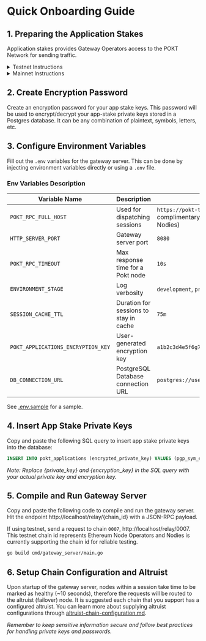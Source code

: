 # Quick Onboarding Guide

## 1. Preparing the Application Stakes
Application stakes provides Gateway Operators access to the POKT Network for sending traffic.
<details>
<summary>Testnet Instructions</summary>
<ol>
    <li>Generate 5 accounts (wallets) through the <a href="https://wallet.testnet.pokt.network">testnet wallet URL</a></li>
    <li>Distribute POKT to all the wallets generated through the <a href="https://faucet.pokt.network/">testnet faucet</a></li>
    <li>Stake each account into the network as an application stake with the chain id `0007` (a test chain that represents ETH Network). 
    <li>You can use the <a href="https://github.com/baaspoolsllc/pokt-stake-apps-script">application stake script</a> to simplify the process if you don't have access to the Pocket Core Executable or not familiar with the CLI commands.</li>
</ol>
<hr>
Staking application stakes too complicated for you? No worries, we prestaked some shared applications stakes into POKT Testnet to help you get onboarded quicker. 

**Please do not submit stake transactions to avoid disruption for other gateway operator testers as the applications are already staked on your behalf in the correct chain**. All applications are staked into chain 0007 with 10M POKT.

Testnet Application Private Keys:
<ul>
<li>1d06f04dcf5199a7f93f625d4fa507c2e0aca2f94fa3ebc2022c5e589406a9133d7ec4fef2ef676b340ce1df6ec5d0264ce1f40fae7fe9e07c415fa06fc1ffd6</li>
<li>2d0f9aab4396662db2a27d3388a1602e8081a49cb159471fdf4ef8aad4f9d120a1183ac69c10bf7f5df942b687b50a206fb1c54c66687c04c7710daed5f1e7a3</li>
<li>1e33f2948223e6655d4e10f462ad48203e18e81865098f4c15153ba4027f2fa4822fbcb6a0f485b9c61d1e84e976cb75214edc3e388b733e3ca4d5b80671cb4f</li>
<li>0bcdf221fb73f54a4acf4e61008a80c62ad155500846d99fd9cd190b46a9cf22157e1212fad906ac98bbf5a6b6ae50910ebd83e3fe789d3e4bd7f711abcd4ed1</li>
<li>20bf258e9e9632a9c627bfd328be87e0ecd6f14eeb7c7dc2382048c3063d3c08ec25b1aad594814f2a046cd2e89579992ecbba0951fec2d0f4b6ef1ba16fa8b9</li>
</ul>

</details>

<details>
<summary>Mainnet Instructions</summary>
Application stakes in Morse are permissioned, therefore you must receive application stakes through the Pocket Network Foundation. If you are an authorized gateway operator, the Foundation will assist you in receiving the application stakes private keys.
</details>


## 2. Create Encryption Password
Create an encryption password for your app stake keys. This password will be used to encrypt/decrypt your app-stake private keys stored in a Postgres database. It can be any combination of plaintext, symbols, letters, etc.

## 3. Configure Environment Variables
Fill out the `.env` variables for the gateway server. This can be done by injecting environment variables directly or using a `.env` file.

### Env Variables Description
| Variable Name                      | Description                            | Example Value                                                                                     |
|------------------------------------|----------------------------------------|---------------------------------------------------------------------------------------------------|
| `POKT_RPC_FULL_HOST`               | Used for dispatching sessions          | `https://pokt-testnet-rpc.nodies.org` (a complimentary testnet dispatcher URL provided by Nodies) |
| `HTTP_SERVER_PORT`                 | Gateway server port                    | `8080`                                                                                            |
| `POKT_RPC_TIMEOUT`                 | Max response time for a Pokt node      | `10s`                                                                                             |
| `ENVIRONMENT_STAGE`                | Log verbosity                          | `development`, `production`                                                                       |
| `SESSION_CACHE_TTL`                | Duration for sessions to stay in cache | `75m`                                                                                             |
| `POKT_APPLICATIONS_ENCRYPTION_KEY` | User-generated encryption key          | `a1b2c3d4e5f6g7h8i9j0k1l2m3n4o5p6`                                                                |
| `DB_CONNECTION_URL`                | PostgreSQL Database connection URL     | `postgres://user:password@localhost:5432/postgres`                                                |

See [.env.sample](..%2F.env.sample) for a sample.

## 4. Insert App Stake Private Keys
Copy and paste the following SQL query to insert app stake private keys into the database:
```sql
INSERT INTO pokt_applications (encrypted_private_key) VALUES (pgp_sym_encrypt('{private_key}', '{encryption_key}'));
```
_Note: Replace {private_key} and {encryption_key} in the SQL query with your actual private key and encryption key._

## 5. Compile and Run Gateway Server
Copy and paste the following code to compile and run the gateway server. Hit the endpoint http://localhost/relay/{chain_id} with a JSON-RPC payload.

If using testnet, send a request to chain `0007`, http://localhost/relay/0007. This testnet chain id represents Ethereum Node Operators and Nodies is currently supporting the chain id for reliable testing.

```sh
go build cmd/gateway_server/main.go
```

## 6. Setup Chain Configuration and Altruist
Upon startup of the gateway server, nodes within a session take time to be marked as healthy (~10 seconds), therefore the requests will be routed to the altruist (failover) node. It is suggested each chain that you support has a configured altruist. You can learn more about supplying altruist configurations through [altruist-chain-configuration.md](altruist-chain-configuration.md).

_Remember to keep sensitive information secure and follow best practices for handling private keys and passwords._

